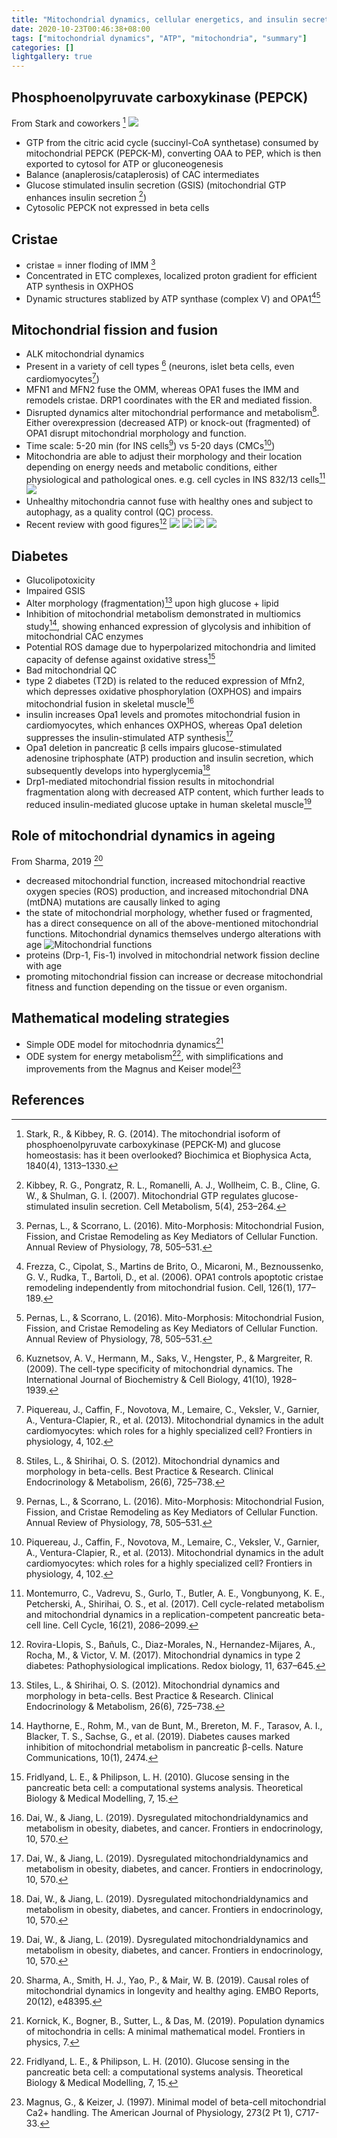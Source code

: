 ```yaml
---
title: "Mitochondrial dynamics, cellular energetics, and insulin secretion: a summary"
date: 2020-10-23T00:46:38+08:00
tags: ["mitochondrial dynamics", "ATP", "mitochondria", "summary"]
categories: []
lightgallery: true
---
```



<!--more-->

## Phosphoenolpyruvate carboxykinase (PEPCK)
From Stark and coworkers [^Stark2014]
![](https://www.ncbi.nlm.nih.gov/pmc/articles/PMC3943549/bin/nihms-535670-f0002.jpg)

* GTP from the citric acid cycle (succinyl-CoA synthetase) consumed by mitochondrial PEPCK (PEPCK-M), converting OAA to PEP, which is then exported to cytosol for ATP or gluconeogenesis
* Balance (anaplerosis/cataplerosis) of CAC intermediates
* Glucose stimulated insulin secretion (GSIS) (mitochondrial GTP enhances insulin secretion
[^Kibbey2007])
* Cytosolic PEPCK not expressed in beta cells

## Cristae
* cristae = inner floding of IMM [^Pernas2016]
* Concentrated in ETC complexes, localized proton gradient for efficient ATP synthesis in OXPHOS
* Dynamic structures stablized by ATP synthase (complex V) and OPA1[^Frezza2006][^Pernas2016]

## Mitochondrial fission and fusion
* ALK mitochondrial dynamics
* Present in a variety of cell types [^Kuznetsov2009] (neurons, islet beta cells, even cardiomyocytes[^Piquereau2013])
* MFN1 and MFN2 fuse the OMM, whereas OPA1 fuses the IMM and remodels cristae. DRP1 coordinates with the ER and mediated fission.
* Disrupted dynamics alter mitochondrial performance and metabolism[^Stiles2012]. Either overexpression (decreased ATP) or knock-out (fragmented) of OPA1 disrupt mitochondrial morphology and function.
* Time scale: 5-20 min (for INS cells[^Pernas2016]) vs 5-20 days (CMCs[^Piquereau2013])
* Mitochondria are able to adjust their morphology and their location depending on energy needs and metabolic conditions, either physiological and pathological ones. e.g. cell cycles in INS 832/13 cells[^Montemurro2017]
  ![](https://www.ncbi.nlm.nih.gov/pmc/articles/PMC5731404/bin/kccy-16-21-1361069-g008.jpg)
* Unhealthy mitochondria cannot fuse with healthy ones and subject to autophagy, as a quality control (QC) process.
* Recent review with good figures[^Rovira2017]
  ![](https://www.ncbi.nlm.nih.gov/pmc/articles/PMC5284490/bin/gr1.jpg)
  ![](https://www.ncbi.nlm.nih.gov/pmc/articles/PMC5284490/bin/gr2.jpg)
  ![](https://www.ncbi.nlm.nih.gov/pmc/articles/PMC5284490/bin/gr3.jpg)
  ![](https://www.ncbi.nlm.nih.gov/pmc/articles/PMC5284490/bin/gr4.jpg)

## Diabetes
* Glucolipotoxicity
* Impaired GSIS
* Alter morphology (fragmentation)[^Stiles2012] upon high glucose + lipid
* Inhibition of mitochondrial metabolism demonstrated in multiomics study[^Haythorne2019], showing enhanced expression of glycolysis and inhibition of mitochondrial CAC enzymes
* Potential ROS damage due to hyperpolarized mitochondria and limited capacity of defense against oxidative stress[^Fridlyand2010]
* Bad mitochondrial QC
* type 2 diabetes (T2D) is related to the reduced expression of Mfn2, which depresses oxidative phosphorylation (OXPHOS) and impairs mitochondrial fusion in skeletal muscle[^Dai2019]
* insulin increases Opa1 levels and promotes mitochondrial fusion in cardiomyocytes, which enhances OXPHOS, whereas Opa1 deletion suppresses the insulin-stimulated ATP synthesis[^Dai2019]
* Opa1 deletion in pancreatic β cells impairs glucose-stimulated adenosine triphosphate (ATP) production and insulin secretion, which subsequently develops into hyperglycemia[^Dai2019]
* Drp1-mediated mitochondrial fission results in mitochondrial fragmentation along with decreased ATP content, which further leads to reduced insulin-mediated glucose uptake in human skeletal muscle[^Dai2019]

## Role of mitochondrial dynamics in ageing
From Sharma, 2019 [^Sharma2019]
* decreased mitochondrial function, increased mitochondrial  reactive  oxygen  species  (ROS)  production,  and increased mitochondrial DNA (mtDNA) mutations are causally linked to aging
* the state of mitochondrial morphology, whether fused or fragmented, has a direct consequence on all of the above-mentioned mitochondrial functions. Mitochondrial  dynamics  themselves undergo alterations with age
![](https://i.imgur.com/5Lenbj1.png "Mitochondrial functions")
* proteins (Drp-1, Fis-1) involved in mitochondrial network fission decline with age
* promoting mitochondrial fission can increase or decrease mitochondrial fitness and function depending on the tissue or even organism.

## Mathematical modeling strategies
* Simple ODE model for mitochodnria dynamics[^Kornick2019]
* ODE system for energy metabolism[^Fridlyand2010], with simplifications and improvements from the Magnus and Keiser model[^Magnus1997]

## References

[^Stark2014]: Stark, R., & Kibbey, R. G. (2014). The mitochondrial isoform of phosphoenolpyruvate carboxykinase (PEPCK-M) and glucose homeostasis: has it been overlooked? Biochimica et Biophysica Acta, 1840(4), 1313–1330.

[^Piquereau2013]: Piquereau, J., Caffin, F., Novotova, M., Lemaire, C., Veksler, V., Garnier, A., Ventura-Clapier, R., et al. (2013). Mitochondrial dynamics in the adult cardiomyocytes: which roles for a highly specialized cell? Frontiers in physiology, 4, 102.

[^Kuznetsov2009]: Kuznetsov, A. V., Hermann, M., Saks, V., Hengster, P., & Margreiter, R. (2009). The cell-type specificity of mitochondrial dynamics. The International Journal of Biochemistry & Cell Biology, 41(10), 1928–1939.

[^Frezza2006]: Frezza, C., Cipolat, S., Martins de Brito, O., Micaroni, M., Beznoussenko, G. V., Rudka, T., Bartoli, D., et al. (2006). OPA1 controls apoptotic cristae remodeling independently from mitochondrial fusion. Cell, 126(1), 177–189.

[^Montemurro2017]: Montemurro, C., Vadrevu, S., Gurlo, T., Butler, A. E., Vongbunyong, K. E., Petcherski, A., Shirihai, O. S., et al. (2017). Cell cycle-related metabolism and mitochondrial dynamics in a replication-competent pancreatic beta-cell line. Cell Cycle, 16(21), 2086–2099.

[^Kornick2019]: Kornick, K., Bogner, B., Sutter, L., & Das, M. (2019). Population dynamics of mitochondria in cells: A minimal mathematical model. Frontiers in physics, 7.

[^Kibbey2007]: Kibbey, R. G., Pongratz, R. L., Romanelli, A. J., Wollheim, C. B., Cline, G. W., & Shulman, G. I. (2007). Mitochondrial GTP regulates glucose-stimulated insulin secretion. Cell Metabolism, 5(4), 253–264.

[^Pernas2016]: Pernas, L., & Scorrano, L. (2016). Mito-Morphosis: Mitochondrial Fusion, Fission, and Cristae Remodeling as Key Mediators of Cellular Function. Annual Review of Physiology, 78, 505–531.

[^Fridlyand2010]: Fridlyand, L. E., & Philipson, L. H. (2010). Glucose sensing in the pancreatic beta cell: a computational systems analysis. Theoretical Biology & Medical Modelling, 7, 15.

[^Magnus1997]: Magnus, G., & Keizer, J. (1997). Minimal model of beta-cell mitochondrial Ca2+ handling. The American Journal of Physiology, 273(2 Pt 1), C717-33.

[^Haythorne2019]: Haythorne, E., Rohm, M., van de Bunt, M., Brereton, M. F., Tarasov, A. I., Blacker, T. S., Sachse, G., et al. (2019). Diabetes causes marked inhibition of mitochondrial metabolism in pancreatic β-cells. Nature Communications, 10(1), 2474.

[^Stiles2012]: Stiles, L., & Shirihai, O. S. (2012). Mitochondrial dynamics and morphology in beta-cells. Best Practice & Research. Clinical Endocrinology & Metabolism, 26(6), 725–738.

[^Dai2019]: Dai, W., & Jiang, L. (2019). Dysregulated mitochondrialdynamics and metabolism in obesity, diabetes, and cancer. Frontiers in endocrinology, 10, 570.

[^Rovira2017]: Rovira-Llopis, S., Bañuls, C., Diaz-Morales, N., Hernandez-Mijares, A., Rocha, M., & Victor, V. M. (2017). Mitochondrial dynamics in type 2 diabetes: Pathophysiological implications. Redox biology, 11, 637–645.

[^Sharma2019]: Sharma, A., Smith, H. J., Yao, P., & Mair, W. B. (2019). Causal roles of mitochondrial dynamics in longevity and healthy aging. EMBO Reports, 20(12), e48395.
